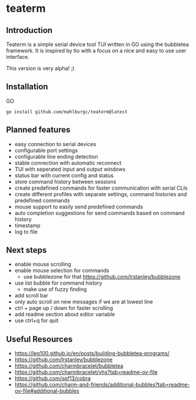 # teaterm

## Introduction

Teaterm is a simple serial device tool TUI written in GO using the bubbletea framework. It is inspired by tio with a focus on a nice and easy to use user interface.

This version is very alpha! ;)

## Installation

GO

```shell
go install github.com/mahlburgc/teaterm@latest
```

## Planned features
- easy connection to serial devices
- configurable port settings
- configurable line ending detection
- stable connection with automatic reconnect
- TUI with seperated input and output windows
- status bar with current config and status
- store command history between sessions
- create predefined commands for faster communication with serial CLIs
- create different profiles with separate settings, command histories and predefined commands
- mouse support to easily send predefined commands
- auto completion suggestions for send commands based on command history
- timestamp
- log to file

## Next steps
- enable mouse scrolling
- enable mouse selection for commands
    - use bubblezone for that https://github.com/lrstanley/bubblezone
- use list bubble for command history
    - make use of fuzzy finding
- add scroll bar
- only auto scroll on new messages if we are at lowest line
- ctrl + page up / down for faster scrolling
- add readme section about editor variable
- use ctrl+q for quit


## Useful Resources
- https://leg100.github.io/en/posts/building-bubbletea-programs/
- https://github.com/lrstanley/bubblezone
- https://github.com/charmbracelet/bubbletea
- https://github.com/charmbracelet/vhs?tab=readme-ov-file
- https://github.com/spf13/cobra
- https://github.com/charm-and-friends/additional-bubbles?tab=readme-ov-file#additional-bubbles
